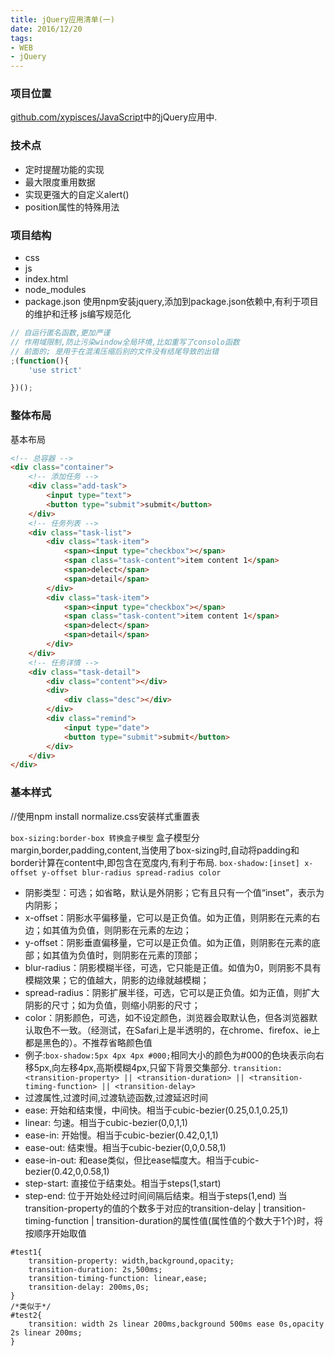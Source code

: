 ```yaml
---
title: jQuery应用清单(一)
date: 2016/12/20
tags:
- WEB
- jQuery
---
```

### 项目位置
[github.com/xypisces/JavaScript](https://github.com/xypisces/Javascript)中的jQuery应用中.
### 技术点
- 定时提醒功能的实现
- 最大限度重用数据
- 实现更强大的自定义alert()
- position属性的特殊用法

### 项目结构
- css
- js
- index.html
- node_modules
- package.json
使用npm安装jquery,添加到package.json依赖中,有利于项目的维护和迁移
js编写规范化
```js
// 自运行匿名函数,更加严谨
// 作用域限制,防止污染window全局环境,比如重写了consolo函数
// 前面的; 是用于在混淆压缩后别的文件没有结尾导致的出错
;(function(){
    'use strict'

})(); 
```
### 整体布局
基本布局
```html
<!-- 总容器 -->
<div class="container">  
    <!-- 添加任务 -->
    <div class="add-task">
        <input type="text">
        <button type="submit">submit</button>
    </div>
    <!-- 任务列表 -->
    <div class="task-list">
        <div class="task-item">
            <span><input type="checkbox"></span>
            <span class="task-content">item content 1</span>
            <span>delect</span>
            <span>detail</span>
        </div>
        <div class="task-item">
            <span><input type="checkbox"></span>
            <span class="task-content">item content 1</span>
            <span>delect</span>
            <span>detail</span>
        </div>      
    </div>
    <!-- 任务详情 -->
    <div class="task-detail">
        <div class="content"></div>
        <div>
            <div class="desc"></div>
        </div>
        <div class="remind">
            <input type="date">
            <button type="submit">submit</button>
        </div>
    </div>
</div>
```
### 基本样式

//使用npm install normalize.css安装样式重置表

`box-sizing:border-box 转换盒子模型`
盒子模型分margin,border,padding,content,当使用了box-sizing时,自动将padding和border计算在content中,即包含在宽度内,有利于布局.
`box-shadow:[inset] x-offset y-offset blur-radius spread-radius color`
- 阴影类型：可选；如省略，默认是外阴影；它有且只有一个值“inset”，表示为内阴影；
- x-offset：阴影水平偏移量，它可以是正负值。如为正值，则阴影在元素的右边；如其值为负值，则阴影在元素的左边；
- y-offset：阴影垂直偏移量，它可以是正负值。如为正值，则阴影在元素的底部；如其值为负值时，则阴影在元素的顶部；
- blur-radius：阴影模糊半径，可选，它只能是正值。如值为0，则阴影不具有模糊效果；它的值越大，阴影的边缘就越模糊；
- spread-radius：阴影扩展半径，可选，它可以是正负值。如为正值，则扩大阴影的尺寸；如为负值，则缩小阴影的尺寸；
- color：阴影颜色，可选，如不设定颜色，浏览器会取默认色，但各浏览器默认取色不一致。（经测试，在Safari上是半透明的，在chrome、firefox、ie上都是黑色的）。不推荐省略颜色值
- 例子:`box-shadow:5px 4px 4px #000;`相同大小的颜色为#000的色块表示向右移5px,向左移4px,高斯模糊4px,只留下背景交集部分.
`transition: <transition-property> || <transition-duration> || <transition-timing-function> || <transition-delay>`
- 过渡属性,过渡时间,过渡轨迹函数,过渡延迟时间
- ease: 开始和结束慢，中间快。相当于cubic-bezier(0.25,0.1,0.25,1)
- linear: 匀速。相当于cubic-bezier(0,0,1,1)
- ease-in: 开始慢。相当于cubic-bezier(0.42,0,1,1)
- ease-out: 结束慢。相当于cubic-bezier(0,0,0.58,1)
- ease-in-out: 和ease类似，但比ease幅度大。相当于cubic-bezier(0.42,0,0.58,1)
- step-start: 直接位于结束处。相当于steps(1,start)
- step-end: 位于开始处经过时间间隔后结束。相当于steps(1,end)
当transition-property的值的个数多于对应的transition-delay | transition-timing-function | transition-duration的属性值(属性值的个数大于1个)时，将按顺序开始取值
```
#test1{
    transition-property: width,background,opacity;
    transition-duration: 2s,500ms;
    transition-timing-function: linear,ease;
    transition-delay: 200ms,0s;
}
/*类似于*/
#test2{
    transition: width 2s linear 200ms,background 500ms ease 0s,opacity 2s linear 200ms;
}
```
